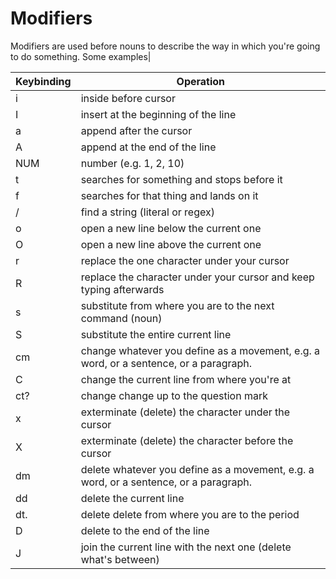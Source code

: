 # Modifiers

Modifiers are used before nouns to describe the way in which you're going to do something.
Some examples|

| Keybinding | Operation                                                                             |
| ---------- | ------------------------------------------------------------------------------------- |
| i          | inside before cursor                                                                  |
| I          | insert at the beginning of the line                                                   |
| a          | append after the cursor                                                               |
| A          | append at the end of the line                                                         |
| NUM        | number (e.g. 1, 2, 10)                                                                |
| t          | searches for something and stops before it                                            |
| f          | searches for that thing and lands on it                                               |
| /          | find a string (literal or regex)                                                      |
| o          | open a new line below the current one                                                 |
| O          | open a new line above the current one                                                 |
| r          | replace the one character under your cursor                                           |
| R          | replace the character under your cursor and keep typing afterwards                    |
| s          | substitute from where you are to the next command (noun)                              |
| S          | substitute the entire current line                                                    |
| cm         | change whatever you define as a movement, e.g. a word, or a sentence, or a paragraph. |
| C          | change the current line from where you're at                                          |
| ct?        | change change up to the question mark                                                 |
| x          | exterminate (delete) the character under the cursor                                   |
| X          | exterminate (delete) the character before the cursor                                  |
| dm         | delete whatever you define as a movement, e.g. a word, or a sentence, or a paragraph. |
| dd         | delete the current line                                                               |
| dt.        | delete delete from where you are to the period                                        |
| D          | delete to the end of the line                                                         |
| J          | join the current line with the next one (delete what's between)                       |
